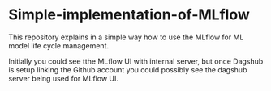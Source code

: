 # Simple-implementation-of-MLflow
This repository explains in a simple way how to use the MLflow for ML model life cycle management.

Initially you could see tthe MLflow UI with internal server, but once Dagshub is setup linking the Github account you could possibly see the dagshub server being used for MLflow UI.
